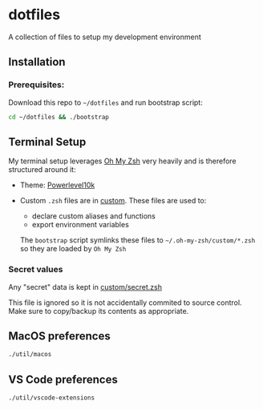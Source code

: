 # dotfiles

A collection of files to setup my development environment

## Installation

### Prerequisites:

Download this repo to `~/dotfiles` and run bootstrap script:

```sh
cd ~/dotfiles && ./bootstrap
```

## Terminal Setup

My terminal setup leverages [Oh My Zsh](https://github.com/robbyrussell/oh-my-zsh) very heavily and is therefore structured around it:

* Theme: [Powerlevel10k](https://github.com/romkatv/powerlevel10k)
* Custom `.zsh` files are in [custom](https://github.com/greg-cook/dotfiles/tree/master/custom). These files are used to:
  * declare custom aliases and functions
  * export environment variables

  The `bootstrap` script symlinks these files to `~/.oh-my-zsh/custom/*.zsh` so they are loaded by `Oh My Zsh`

### Secret values

Any "secret" data is kept in [custom/secret.zsh](https://github.com/greg-cook/dotfiles/custom/secret.zsh)

This file is ignored so it is not accidentally commited to source control. Make sure to copy/backup its contents as appropriate.

## MacOS preferences
```sh
./util/macos
```

## VS Code preferences
```sh
./util/vscode-extensions
```
